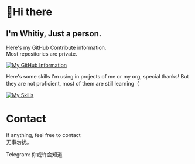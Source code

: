 # 👋Hi there
## I'm  Whitiy, Just a person.

Here's my GitHub Contribute information.<br/>
Most repositories are private.

[![My GitHub Information](https://github-readme-stats.vercel.app/api?username=whitiy666)]()

Here's some skills I'm using in projects of me or my org, special thanks! But they are not proficient, most of them are still learning（

[![My Skills](https://skillicons.dev/icons?i=androidstudio,bash,c,cpp,cloudflare,cmake,dart,discord,docker,flutter,git,github,githubactions,go,gradle,heroku,html,idea,linux,md,maven,mysql,nginx,php,swift,vercel,vim,vscode,wordpress,workers)]()

# Contact
If anything, feel free to contact <br>
无事勿扰。<br>

Telegram: 你或许会知道 <br>
